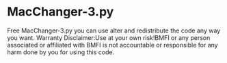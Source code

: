 # MacChanger-3.py
Free MacChanger-3.py you can use alter and redistribute the code any way you want.
Warranty Disclaimer:Use at your own risk!BMFI or any person associated or affiliated with BMFI is not accountable or responsible for any harm done by you for using this code.
